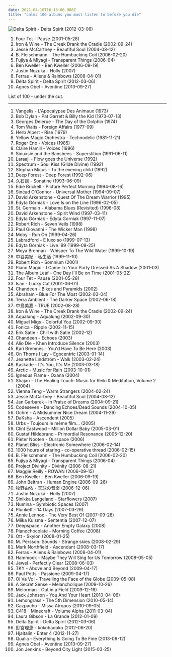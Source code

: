 ```yaml
---
date: 2021-04-10T16:13:06.988Z
title: "calm: 100 albums you must listen to before you die"
---
```

![Delta Spirit - Delta Spirit (2012-03-06)](http://coverartarchive.org/release/5ef80fba-e7ca-4b4c-a06f-da7b9acc6e66/15336731511-500.jpg "Delta Spirit - Delta Spirit (2012-03-06)")
<ol class="albums">
<li data-cover="http://coverartarchive.org/release/d60f109b-0f9e-3e1a-a6ac-7c20c8490089/3413286727-500.jpg" data-tags="electronic" role="button">Four Tet - Pause (2001-05-28)</li>
<li data-cover="http://coverartarchive.org/release/e270a453-a6c5-4bbc-91d7-5e4378e7d08c/2500642993-500.jpg" data-tags="folk, indie, acoustic" role="button">Iron & Wine - The Creek Drank the Cradle (2002-09-24)</li>
<li data-cover="https://img.discogs.com/gmSU-H2dlnvVDDgIqwlCvGqEFbI=/fit-in/225x225/filters:strip_icc():format(jpeg):mode_rgb():quality(90)/discogs-images/R-3175770-1372485946-6771.jpeg.jpg" data-tags="pop, beautiful soul" role="button">Jesse McCartney - Beautiful Soul (2004-08-12)</li>
<li data-cover="http://coverartarchive.org/release/77b77c76-1b2d-41e9-bde0-b8d4ef6ec593/3646110240-500.jpg" data-tags="electronic" role="button">B. Fleischmann - The Humbucking Coil (2006-02-20)</li>
<li data-cover="https://img.discogs.com/P0Wrg-IauD-gevXq2NHR3872zIQ=/fit-in/500x500/filters:strip_icc():format(jpeg):mode_rgb():quality(90)/discogs-images/R-903625-1171150220.jpeg.jpg" data-tags="electronic" role="button">Fujiya & Miyagi - Transparent Things (2006-04)</li>
<li data-cover="https://img.discogs.com/a9-NuRnMchaB4Nxk4oZYnJdkC6o=/fit-in/599x589/filters:strip_icc():format(jpeg):mode_rgb():quality(90)/discogs-images/R-3393470-1328660443.jpeg.jpg" data-tags="indie, rock, indie rock, singer-songwriter" role="button">Ben Kweller - Ben Kweller (2006-09-19)</li>
<li data-cover="http://coverartarchive.org/release/7dc3d8cb-900a-4816-9985-14be12cf989a/4421812716-500.jpg" data-tags="acoustic" role="button">Justin Nozuka - Holly (2007)</li>
<li data-cover="http://coverartarchive.org/release/9c60645e-049c-465c-94e9-90dc4fd0900e/20524117250-500.jpg" data-tags="calm, discoverockult, sun and moon and stars and outer space, rated 100, at times theatrical, soft yet powerful" role="button">Ferras - Aliens & Rainbows (2008-04-01)</li>
<li data-cover="http://coverartarchive.org/release/5ef80fba-e7ca-4b4c-a06f-da7b9acc6e66/15336731511-500.jpg" data-tags="calm, lossless" role="button">Delta Spirit - Delta Spirit (2012-03-06)</li>
<li data-cover="http://coverartarchive.org/release/2d012e66-6759-485b-beb5-00532c46a386/8544215048-500.jpg" data-tags="folk, singer-songwriter, piano" role="button">Agnes Obel - Aventine (2013-09-27)</li>
</ol>
List of 100 - under the cut.
<!-- more -->

_________________

<ol class="albums">
<li data-cover="https://img.discogs.com/Akvv-LodU_CaZrG6JQkqgtI9m6Y=/fit-in/600x599/filters:strip_icc():format(jpeg):mode_rgb():quality(90)/discogs-images/R-49721-1227633076.jpeg.jpg" data-tags="electronic, ambient, soundtrack" role="button">
Vangelis - L'Apocalypse Des Animaux (1973)
</li>
<li data-cover="https://img.discogs.com/qJq-j_vLsSPn81CJE6s7dJid1rg=/fit-in/320x320/filters:strip_icc():format(jpeg):mode_rgb():quality(90)/discogs-images/R-2114910-1286191109.jpeg.jpg" data-tags="soundtrack, folk" role="button">
Bob Dylan - Pat Garrett & Billy the Kid (1973-07-13)
</li>
<li data-cover="https://img.discogs.com/RoU--omIlTMGOpMGgElVqw_lV7k=/fit-in/600x638/filters:strip_icc():format(jpeg):mode_rgb():quality(90)/discogs-images/R-2726684-1477667358-8029.jpeg.jpg" data-tags="calm" role="button">
Georges Delerue - The Day of the Dolphin (1974)
</li>
<li data-cover="https://img.discogs.com/71JW1SG-X5FzhA4F2JFfxHmfxK4=/fit-in/600x597/filters:strip_icc():format(jpeg):mode_rgb():quality(90)/discogs-images/R-4390216-1460733880-4154.jpeg.jpg" data-tags="jazz, blues, singer-songwriter" role="button">
Tom Waits - Foreign Affairs (1977-09)
</li>
<li data-cover="http://coverartarchive.org/release/df489ea6-fecd-350d-910c-4965c6bddffd/25497057752-500.jpg" data-tags="trumpet" role="button">
Herb Alpert - Rise (1979)
</li>
<li data-cover="http://coverartarchive.org/release/3362f43d-0bf2-32e8-9926-537b68b6194f/11058985627-500.jpg" data-tags="electronic, japanese, ymo" role="button">
Yellow Magic Orchestra - Technodelic (1981-11-21)
</li>
<li data-cover="https://img.discogs.com/zhCkMCRYUMBmmTUa4Tmcy09pbis=/fit-in/600x581/filters:strip_icc():format(jpeg):mode_rgb():quality(90)/discogs-images/R-81710-1463368962-5885.jpeg.jpg" data-tags="ambient" role="button">
Roger Eno - Voices (1985)
</li>
<li data-cover="https://img.discogs.com/MBPW_KHnsW59w9JLddsuyCAzbZY=/fit-in/356x360/filters:strip_icc():format(jpeg):mode_rgb():quality(90)/discogs-images/R-2112144-1264678651.jpeg.jpg" data-tags="calm" role="button">
Claire Hamill - Voices (1986)
</li>
<li data-cover="http://coverartarchive.org/release/b0248719-4399-3572-9d9b-9754cd023118/16341491745-500.jpg" data-tags="post-punk" role="button">
Siouxsie and the Banshees - Superstition (1991-06-11)
</li>
<li data-cover="https://img.discogs.com/gZnqhDh9BjOhqFveV4NYASJjWdU=/fit-in/600x587/filters:strip_icc():format(jpeg):mode_rgb():quality(90)/discogs-images/R-182512-1335556619.jpeg.jpg" data-tags="ambient" role="button">
Laraaji - Flow goes the Universe (1992)
</li>
<li data-cover="http://coverartarchive.org/release/fe7fd3d0-7c71-45fe-aab7-c7ca07e218f1/10469077635-500.jpg" data-tags="psychedelic" role="button">
Spectrum - Soul Kiss (Glide Divine) (1992)
</li>
<li data-cover="http://coverartarchive.org/release/cbf2c8af-768b-4eb5-b0ff-1e05fde71884/14675836087-500.jpg" data-tags="ecm" role="button">
Stephan Micus - To the evening child (1992)
</li>
<li data-cover="http://coverartarchive.org/release/d8834ebd-c636-4ae5-98d4-da6840256df1/2587583831-500.jpg" data-tags="ambient, new age" role="button">
Deep Forest - Deep Forest (1992-06)
</li>
<li data-cover="http://coverartarchive.org/release/03a12965-2e1a-4728-8e4d-2bf0c24a901b/5522344898-500.jpg" data-tags="electronic, classical, japanese, classic, instrumental, calm, piano, new age, orchestral, soundtracks, film, ost, asian, japan, check out later, anime, symphonic, j-pop, film score, movie score, anime soundtrack, movie soundtrack, cpop, bgm, japanese music, joe, film soundtrack, movie scores, beethoven, ghibli, bhumi soundz, film composer, sountrack, ambiant, my life, original motion picture soundtrack, barenaked ladies, anime music, innocent, ash, movie score composers, spirited away, proper music, shcubert, music chain, laputa, takeshi kitano, film score composer, japanese traditional music, japanese favorites, things i like, film composers, joe hisaishi, music-kaku, howl's moving castle, kiki's delivery service, laputa castle in the sky, mononoke hime, my neighbor totoro, nausicaä of the valley of the wind, porco rosso, princess mononoke, studio ghibli, j-composer, dreaming n travelling, beauty from the beauty, music i need to check out, listen while working, film score composers, miyazaki-sama, hayao miyazaki, castle in the sky, instrumental love, my atmosphere, risindevil, a reason to live, asian fasian, asian series, gibli, he is best-known for his work with animator, hunting for, japanese anime soundtrack, japanese singers, male japanese, musical masters, my current top artists and songs, nausicaa, watlz, whoose" role="button">
久石譲 - Sonatine (1993-06-09)
</li>
<li data-cover="https://img.discogs.com/XQscyvTL2m4q5I3Ehh_0g53aKcU=/fit-in/600x589/filters:strip_icc():format(jpeg):mode_rgb():quality(90)/discogs-images/R-1054923-1188527561.jpeg.jpg" data-tags="female vocalists, calm, edie brickell, leapsandbounds tapecollection, cds i paid full price for, picture perfect morning" role="button">
Edie Brickell - Picture Perfect Morning (1994-08-16)
</li>
<li data-cover="http://coverartarchive.org/release/ab3c0b3e-efa1-4915-9d61-8c1af0abbc03/3837787300-500.jpg" data-tags="female vocalists" role="button">
Sinéad O'Connor - Universal Mother (1994-09-07)
</li>
<li data-cover="http://coverartarchive.org/release/361acf35-227b-479f-ba23-d5de34dd819b/6340645118-500.jpg" data-tags="new age" role="button">
David Arkenstone - Quest Of The Dream Warrior (1995)
</li>
<li data-cover="https://img.discogs.com/9dnsUTK4lFqlLHwW_6TWAmDK4uE=/fit-in/600x580/filters:strip_icc():format(jpeg):mode_rgb():quality(90)/discogs-images/R-1144772-1195702579.jpeg.jpg" data-tags="rnb, kylie minogue, kylie, vocal, female, pop, soul, dance, calm, easy listening, diva, r&b, smooth, relaxing, polish, female singer, europop, big voice, divas, loved artist, power voice, chill soul" role="button">
Edyta Górniak - Love Is on the Line (1996-02-05)
</li>
<li data-cover="http://coverartarchive.org/release/59914544-8dcd-469d-90b2-5ff1216b3148/1424522511-500.jpg" data-tags="chillout" role="button">
St. Germain - Alabama Blues (Revisited) (1996-08)
</li>
<li data-cover="http://coverartarchive.org/release/119d704d-8e9a-4497-a2c2-6cea8a04458a/5589465268-500.jpg" data-tags="new age, arkenstone" role="button">
David Arkenstone - Spirit Wind (1997-03-11)
</li>
<li data-cover="https://img.discogs.com/DeTv9H5ts1aNrwmqAnO7irrE4_c=/fit-in/600x540/filters:strip_icc():format(jpeg):mode_rgb():quality(90)/discogs-images/R-2754680-1502968797-1508.jpeg.jpg" data-tags="world, female vocalists, divas, talented ladies, power voice" role="button">
Edyta Górniak - Edyta Gorniak (1997-11-07)
</li>
<li data-cover="http://coverartarchive.org/release/6ebfbc0a-2e54-4bc6-8660-13eb2515659c/3414141392-500.jpg" data-tags="ambient" role="button">
Robert Rich - Seven Veils (1998)
</li>
<li data-cover="https://img.discogs.com/7bC_mEsQ3xzcGe6bicb5aut3Hxc=/fit-in/600x597/filters:strip_icc():format(jpeg):mode_rgb():quality(90)/discogs-images/R-2117735-1539014474-6598.jpeg.jpg" data-tags="soundtrack, folk" role="button">
Paul Giovanni - The Wicker Man (1998)
</li>
<li data-cover="https://img.discogs.com/FG0NduEfEu3ejVhmsvubHNQeR3Y=/fit-in/600x519/filters:strip_icc():format(jpeg):mode_rgb():quality(90)/discogs-images/R-143680-1525458714-2430.png.jpg" data-tags="electronic, chill, calm, relax, groovy wishes, soft beat" role="button">
Moby - Run On (1999-04-26)
</li>
<li data-cover="https://img.discogs.com/EnKQqW6egRj90U3lyF5uBx5Lf9I=/fit-in/600x600/filters:strip_icc():format(jpeg):mode_rgb():quality(90)/discogs-images/R-18227-1397690957-7164.jpeg.jpg" data-tags="ambient" role="button">
Labradford - E luxo so (1999-07-13)
</li>
<li data-cover="https://img.discogs.com/ftg118oKK6vTs9UrXGTTGzSXI3U=/fit-in/600x598/filters:strip_icc():format(jpeg):mode_rgb():quality(90)/discogs-images/R-1145325-1195760168.jpeg.jpg" data-tags="pop, divas, female vocalists, world, talented ladies, power voice" role="button">
Edyta Górniak - Live '99 (1999-09-25)
</li>
<li data-cover="http://coverartarchive.org/release/507bdcd8-eec9-4bb0-a371-9e0a44f5a358/3074584759-500.jpg" data-tags="christian, celtic" role="button">
Moya Brennan - Whisper To The Wild Water (1999-10-19)
</li>
<li data-cover="https://via.placeholder.com/450" data-tags="electronic, chill, ambient, experimental, calm, j-pop" role="button">
中谷美紀 - 私生活 (1999-11-10)
</li>
<li data-cover="https://img.discogs.com/9Oq8cPF2f-ZGup-cN9mBiCaa0tM=/fit-in/500x503/filters:strip_icc():format(jpeg):mode_rgb():quality(90)/discogs-images/R-243173-1449571065-5803.jpeg.jpg" data-tags="ambient" role="button">
Robert Rich - Somnium (2001)
</li>
<li data-cover="https://img.discogs.com/YFEUAOsM7e7TBTeA8lwiXdIvYXw=/fit-in/600x595/filters:strip_icc():format(jpeg):mode_rgb():quality(90)/discogs-images/R-224621-1186239786.jpeg.jpg" data-tags="calm, mellow, melancholy, latenight, checking it out" role="button">
Piano Magic - I Came To Your Party Dressed As A Shadow (2001-03)
</li>
<li data-cover="http://coverartarchive.org/release/ac46568e-7818-4351-8d8a-a59ce427e636/21974963842-500.jpg" data-tags="post-rock" role="button">
The Album Leaf - One Day I'll Be on Time (2001-05-22)
</li>
<li data-cover="http://coverartarchive.org/release/d60f109b-0f9e-3e1a-a6ac-7c20c8490089/3413286727-500.jpg" data-tags="electronic" role="button">
Four Tet - Pause (2001-05-28)
</li>
<li data-cover="http://coverartarchive.org/release/58e3f3e1-6d8a-464d-80d9-ebc57c68c385/8250793590-500.jpg" data-tags="idm" role="button">
Isan - Lucky Cat (2001-06-01)
</li>
<li data-cover="http://coverartarchive.org/release/017e63de-d9d9-4945-b96f-c417df4c6b05/1784911510-500.jpg" data-tags="chill" role="button">
Chandeen - Bikes and Pyramids (2002)
</li>
<li data-cover="http://coverartarchive.org/release/b1d80ff8-eaf1-407b-94de-9f49e87ae7ea/5399776392-500.jpg" data-tags="chillout, trip-hop, ambient, female vocalists, calm, cd of the week, like zero 7" role="button">
Abraham - Blue For The Most (2002-03-04)
</li>
<li data-cover="https://img.discogs.com/TkuOOGM3aRxORETzS7GETYcXMTM=/fit-in/600x600/filters:strip_icc():format(jpeg):mode_rgb():quality(90)/discogs-images/R-327270-1396319993-3776.jpeg.jpg" data-tags="soundscape" role="button">
Terra Ambient - The Darker Space (2002-06-18)
</li>
<li data-cover="http://coverartarchive.org/release/401c0850-08c9-4e4c-91be-bfced32279c1/15081128853-500.jpg" data-tags="j-pop" role="button">
中島美嘉 - TRUE (2002-08-28)
</li>
<li data-cover="http://coverartarchive.org/release/e270a453-a6c5-4bbc-91d7-5e4378e7d08c/2500642993-500.jpg" data-tags="folk, indie, acoustic" role="button">
Iron & Wine - The Creek Drank the Cradle (2002-09-24)
</li>
<li data-cover="http://coverartarchive.org/release/c4ddbd2a-b2bb-409f-b326-a2e844e105a0/18742694428-500.jpg" data-tags="indie" role="button">
Aqualung - Aqualung (2002-09-30)
</li>
<li data-cover="http://coverartarchive.org/release/48e26976-4a13-4f4b-83e5-a4ce4b6954ed/2324041614-500.jpg" data-tags="deep house, house, lounge" role="button">
Miguel Migs - Colorful You (2002-09-30)
</li>
<li data-cover="https://img.discogs.com/CHa9Pu3E_Rzm9XckY1necESOmz8=/fit-in/250x250/filters:strip_icc():format(jpeg):mode_rgb():quality(90)/discogs-images/R-131244-1109694247.jpg.jpg" data-tags="electronic" role="button">
Fonica - Ripple (2002-11-15)
</li>
<li data-cover="https://img.discogs.com/PmNQls8TWrobbd8Es_CQViD6pGg=/fit-in/600x597/filters:strip_icc():format(jpeg):mode_rgb():quality(90)/discogs-images/R-9784185-1486281770-9142.jpeg.jpg" data-tags="classical, calm, piano, erik satie, klassik, satie, how chill is it, classical ambience, classiclelet, contemporary french" role="button">
Erik Satie - Chill with Satie (2002-12)
</li>
<li data-cover="http://coverartarchive.org/release/c80f32b8-7bc5-47a0-8d8f-c6782ee843e7/1784905168-500.jpg" data-tags="darkwave, melancholy, ethereal, female voices" role="button">
Chandeen - Echoes (2003)
</li>
<li data-cover="http://coverartarchive.org/release/51bb81f7-614f-4755-9685-6f316258f2b7/1773747821-500.jpg" data-tags="ambient" role="button">
Alio Die - Khen Introduce Silence (2003)
</li>
<li data-cover="https://img.discogs.com/coalVhZ--1k9h2PTtflO6Q2jTKE=/fit-in/600x600/filters:strip_icc():format(jpeg):mode_rgb():quality(90)/discogs-images/R-3089745-1482952361-9625.jpeg.jpg" data-tags="pop, female vocalists, calm, nordic, smooth jazz, 00s, favorit, gammarec, blandband, freepurp1e, bremnes, norwey" role="button">
Kari Bremnes - You'd Have To Be Here (2003)
</li>
<li data-cover="http://coverartarchive.org/release/59f6d083-b3bd-4309-8c48-5666d34e0773/1061512381-500.jpg" data-tags="atmospheric metal" role="button">
On Thorns I Lay - Egocentric (2003-01-14)
</li>
<li data-cover="https://img.discogs.com/AoV6MswFabKSQVA5wU2HydIeTXs=/fit-in/500x500/filters:strip_icc():format(jpeg):mode_rgb():quality(90)/discogs-images/R-2605205-1608830976-2562.jpeg.jpg" data-tags="jazz, calm, vocal jazz, winter, j lindstrom" role="button">
Jeanette Lindström - Walk (2003-02-24)
</li>
<li data-cover="http://coverartarchive.org/release/ea95d435-9eed-4bd6-8e8d-4ea3350c0361/16847169748-500.jpg" data-tags="deep house" role="button">
Kaskade - It's You, It's Me (2003-03-18)
</li>
<li data-cover="https://img.discogs.com/Aw6jGBRGiClMUr4q8_3lGs2S0Ro=/fit-in/480x462/filters:strip_icc():format(jpeg):mode_rgb():quality(90)/discogs-images/R-8573537-1464317671-3385.jpeg.jpg" data-tags="indie, canada, calm, acoustic, canadian, singer, guitar, songwriter, winter, loop, cold, rain, lonely, vancouver, independent, arctic, layered, indie-canada, i wanna hear it" role="button">
Arctic - Music for Rain (2003-10-01)
</li>
<li data-cover="https://img.discogs.com/tKCAnG2vNgh74C9HQz6FNJ5nNwY=/fit-in/600x600/filters:strip_icc():format(jpeg):mode_rgb():quality(90)/discogs-images/R-7171796-1435349518-8902.jpeg.jpg" data-tags="ambient" role="button">
Igneous Flame - Oxana (2004)
</li>
<li data-cover="https://via.placeholder.com/450" data-tags="meditation, reiki, new age, meditative" role="button">
Shajan - The Healing Touch: Music for Reiki & Meditation, Volume 2 (2004)
</li>
<li data-cover="https://via.placeholder.com/450" data-tags="female vocalists" role="button">
Vienna Teng - Warm Strangers (2004-02-24)
</li>
<li data-cover="https://img.discogs.com/gmSU-H2dlnvVDDgIqwlCvGqEFbI=/fit-in/225x225/filters:strip_icc():format(jpeg):mode_rgb():quality(90)/discogs-images/R-3175770-1372485946-6771.jpeg.jpg" data-tags="pop, beautiful soul" role="button">
Jesse McCartney - Beautiful Soul (2004-08-12)
</li>
<li data-cover="http://coverartarchive.org/release/4f81d415-db95-4470-b281-89c954b89b98/3003466141-500.jpg" data-tags="jazz" role="button">
Jan Garbarek - In Praise of Dreams (2004-09-21)
</li>
<li data-cover="https://img.discogs.com/iH4_DKjoMMu6tidIDxnkoGYJT9M=/fit-in/400x400/filters:strip_icc():format(jpeg):mode_rgb():quality(90)/discogs-images/R-1129292-1194398556.gif.jpg" data-tags="post-rock, indie" role="button">
Codeseven - Dancing Echoes/Dead Sounds (2004-10-05)
</li>
<li data-cover="http://coverartarchive.org/release/05f1eb34-30a4-4348-b3d4-1f1a217dc881/2226589545-500.jpg" data-tags="idm, electronic" role="button">
Ochre - A Midsummer Nice Dream (2004-11-29)
</li>
<li data-cover="http://coverartarchive.org/release/97fc9987-7f75-4234-a828-0245aeba4fe3/12191388083-500.jpg" data-tags="new age" role="button">
DaKsha - Ascendent (2005)
</li>
<li data-cover="http://coverartarchive.org/release/e345be03-31c8-4a62-ab6d-8b451e2530f0/5673989715-500.jpg" data-tags="electronic" role="button">
Urbs - Toujours le même film... (2005)
</li>
<li data-cover="http://coverartarchive.org/release/133164c9-fa53-4b3e-afb1-6615210837fd/28200112243-500.jpg" data-tags="soundtrack" role="button">
Clint Eastwood - Million Dollar Baby (2005-03-01)
</li>
<li data-cover="http://coverartarchive.org/release/d01fd1e5-a883-4ff2-9526-5f08f890ed44/1741896750-500.jpg" data-tags="dark ambient" role="button">
Gustaf Hildebrand - Primordial Resonance (2005-12-20)
</li>
<li data-cover="https://img.discogs.com/Yt1nlVhwBZyY7UxiT7gTSCOFdWQ=/fit-in/500x500/filters:strip_icc():format(jpeg):mode_rgb():quality(90)/discogs-images/R-2225139-1270899856.jpeg.jpg" data-tags="80s, alternative, ambient, calm, dark, new age, darkwave, 4ad, david sylvian, laika, dead can dance" role="button">
Pieter Nooten - Ourspace (2006)
</li>
<li data-cover="https://via.placeholder.com/450" data-tags="electronic" role="button">
Planet Bliss - Electronic Somewhere (2006-02-14)
</li>
<li data-cover="http://coverartarchive.org/release/67034b49-8ca9-4521-bcfc-3a19460321ab/1324418458-500.jpg" data-tags="ambient" role="button">
1000 hours of staring - co-operative thread (2006-02-15)
</li>
<li data-cover="http://coverartarchive.org/release/77b77c76-1b2d-41e9-bde0-b8d4ef6ec593/3646110240-500.jpg" data-tags="electronic" role="button">
B. Fleischmann - The Humbucking Coil (2006-02-20)
</li>
<li data-cover="https://img.discogs.com/P0Wrg-IauD-gevXq2NHR3872zIQ=/fit-in/500x500/filters:strip_icc():format(jpeg):mode_rgb():quality(90)/discogs-images/R-903625-1171150220.jpeg.jpg" data-tags="electronic" role="button">
Fujiya & Miyagi - Transparent Things (2006-04)
</li>
<li data-cover="https://img.discogs.com/1XQ5G2ix3Ax50Y3WMl6AJIKLIUM=/fit-in/299x300/filters:strip_icc():format(jpeg):mode_rgb():quality(90)/discogs-images/R-3459271-1331208181.jpeg.jpg" data-tags="ambient" role="button">
Project Divinity - Divinity (2006-08-21)
</li>
<li data-cover="https://img.discogs.com/LxmF_0uWMm3lFbQBhWGfGBxmihM=/fit-in/600x267/filters:strip_icc():format(jpeg):mode_rgb():quality(90)/discogs-images/R-912700-1459878063-6980.jpeg.jpg" data-tags="folk, celtic" role="button">
Maggie Reilly - ROWAN (2006-09-15)
</li>
<li data-cover="https://img.discogs.com/a9-NuRnMchaB4Nxk4oZYnJdkC6o=/fit-in/599x589/filters:strip_icc():format(jpeg):mode_rgb():quality(90)/discogs-images/R-3393470-1328660443.jpeg.jpg" data-tags="indie, rock, indie rock, singer-songwriter" role="button">
Ben Kweller - Ben Kweller (2006-09-19)
</li>
<li data-cover="http://coverartarchive.org/release/f5d2f499-c0bb-4df3-9363-4f8ed63de886/7844227366-500.jpg" data-tags="electronica" role="button">
John Beltran - Human Engine (2006-09-26)
</li>
<li data-cover="http://coverartarchive.org/release/a1136fcf-30c8-4926-8381-f3e38c7b978d/2150578658-500.jpg" data-tags="japanese, jpop, japanese female pop-rock" role="button">
牧野由依 - 天球の音楽 (2006-12-06)
</li>
<li data-cover="http://coverartarchive.org/release/7dc3d8cb-900a-4816-9985-14be12cf989a/4421812716-500.jpg" data-tags="acoustic" role="button">
Justin Nozuka - Holly (2007)
</li>
<li data-cover="https://img.discogs.com/-b7mu7adDh0g0mxpCCAlNOcwjso=/fit-in/600x528/filters:strip_icc():format(jpeg):mode_rgb():quality(90)/discogs-images/R-1638009-1509027400-5430.jpeg.jpg" data-tags="ecm" role="button">
Sinikka Langeland - Starflowers (2007)
</li>
<li data-cover="https://img.discogs.com/jK12r0M2tIpWkCHsBSSpVNl82iY=/fit-in/600x600/filters:strip_icc():format(jpeg):mode_rgb():quality(90)/discogs-images/R-1310822-1307181730.jpeg.jpg" data-tags="ambient, atmospheric, dark ambient, numina - symbiotic spaces" role="button">
Numina - Symbiotic Spaces (2007)
</li>
<li data-cover="http://coverartarchive.org/release/5c26fc59-e501-46fd-9272-b0fb7fcd3e60/2086703238-500.jpg" data-tags="acoustic, cat stevens, bob dylan, elliott smith, nick drake" role="button">
Plunkett - 14 Days (2007-03-29)
</li>
<li data-cover="http://coverartarchive.org/release/54b63691-664f-4d37-ac7f-e311f12376f1/1170114795-500.jpg" data-tags="calm, annie lennox, everyday, lennox" role="button">
Annie Lennox - The Very Best Of (2007-09-28)
</li>
<li data-cover="https://img.discogs.com/k-3Wvn1NCxglAW_LjV5BAvnC5YY=/fit-in/600x591/filters:strip_icc():format(jpeg):mode_rgb():quality(90)/discogs-images/R-1183829-1553044452-3754.jpeg.jpg" data-tags="calm, soundscape, ambiance, relaxation, ambience, atmospheric ambient, space ambient, deep ambient, ambient music, atmosfera, ambient sleeping pill, chillout ambient" role="button">
Miika Kuisma - Sententia (2007-12-07)
</li>
<li data-cover="http://coverartarchive.org/release/ce606d75-49d7-49dd-a054-bbe6b413d7c6/11021681781-500.jpg" data-tags="space music" role="button">
Deepspace - Another Empty Galaxy (2008)
</li>
<li data-cover="http://coverartarchive.org/release/be305545-53c7-47eb-81e9-ca7989d4cc9c/20930155106-500.jpg" data-tags="ambient pop, new age, newage, atmospheric ambient, piano ambient, new age and ambient" role="button">
Pianochocolate - Morning Coffee (2008)
</li>
<li data-cover="http://coverartarchive.org/release/b7bfc318-2b99-40f0-9052-58fc57c2417e/10298830949-500.jpg" data-tags="dub" role="button">
Ott - Skylon (2008-01-25)
</li>
<li data-cover="https://img.discogs.com/p0Wee6cYOakWn0aWf4DfB7qjObE=/fit-in/300x300/filters:strip_icc():format(jpeg):mode_rgb():quality(90)/discogs-images/R-6519569-1421094897-2025.jpeg.jpg" data-tags="ambient" role="button">
M. Persson: Sounds - Strange skies (2008-02-29)
</li>
<li data-cover="http://coverartarchive.org/release/5c7a589b-07f0-4ed9-9351-09b9999152b6/1147844040-500.jpg" data-tags="classical, rock, alternative, calm, piano, acoustic, intense, alt-classical" role="button">
Mark Northfield - Ascendant (2008-03-17)
</li>
<li data-cover="http://coverartarchive.org/release/9c60645e-049c-465c-94e9-90dc4fd0900e/20524117250-500.jpg" data-tags="calm, discoverockult, sun and moon and stars and outer space, rated 100, at times theatrical, soft yet powerful" role="button">
Ferras - Aliens & Rainbows (2008-04-01)
</li>
<li data-cover="http://coverartarchive.org/release/433c3cad-87a4-43e4-a569-c489d4d73ef9/5668592425-500.jpg" data-tags="ambient" role="button">
Hammock - Maybe They Will Sing for Us Tomorrow (2008-05-05)
</li>
<li data-cover="http://coverartarchive.org/release/329a367e-7a4a-4089-b51f-f4c97c680cc6/12776821602-500.jpg" data-tags="country, female vocalist, jewel" role="button">
Jewel - Perfectly Clear (2008-06-03)
</li>
<li data-cover="https://img.discogs.com/m49HVLTecGNcmozHmxvrLIqyyPw=/fit-in/600x592/filters:strip_icc():format(jpeg):mode_rgb():quality(90)/discogs-images/R-1744213-1355024309-9471.jpeg.jpg" data-tags="chillout, ambient, calm, psychedelic, spiritual, psytrance" role="button">
TKY - Above and Beyond (2009-04-17)
</li>
<li data-cover="http://coverartarchive.org/release/b6dd2e91-99d7-4eec-a4c6-286d7067c478/8555908976-500.jpg" data-tags="calm, italiano" role="button">
Paul Potts - Passione (2009-04-17)
</li>
<li data-cover="https://img.discogs.com/o8kN2TuGEkjV7lgF8fja6vmUHvU=/fit-in/600x586/filters:strip_icc():format(jpeg):mode_rgb():quality(90)/discogs-images/R-1895573-1250785447.jpeg.jpg" data-tags="world, klezmer" role="button">
Oi Va Voi - Travelling the Face of the Globe (2009-05-08)
</li>
<li data-cover="https://img.discogs.com/bm6v6brk2fGnLCtLHgAqkhzzyMM=/fit-in/600x540/filters:strip_icc():format(jpeg):mode_rgb():quality(90)/discogs-images/R-17095614-1611576478-6941.jpeg.jpg" data-tags="female vocalists, acoustic, melancholic" role="button">
A Secret Sense - Melancholique (2009-10-26)
</li>
<li data-cover="http://coverartarchive.org/release/107a9449-948a-44a9-be34-145e202241fc/20975095628-500.jpg" data-tags="electronic, ambient, experimental, down tempo, downtempo, calm, idm, glitch-hop, sky, cloud, field, want to buy, symbolic interaction" role="button">
Melorman - Out in a Field (2009-12-16)
</li>
<li data-cover="http://coverartarchive.org/release/063b8550-4a19-458c-bc0f-4dd50bf2bab0/5325070958-500.jpg" data-tags="acoustic" role="button">
Jack Johnson - You And Your Heart (2010-04-06)
</li>
<li data-cover="http://coverartarchive.org/release/d0cbe66c-2674-4b5f-b398-9c61ef9ff59e/21373978288-500.jpg" data-tags="downtempo" role="button">
Lemongrass - The 5th Dimension (2010-05-14)
</li>
<li data-cover="http://coverartarchive.org/release/cc0a91d2-7462-4de4-8379-bf03d72bc077/26738446258-500.jpg" data-tags="progressive rock" role="button">
Gazpacho - Missa Atropos (2010-09-05)
</li>
<li data-cover="http://coverartarchive.org/release/5e396e48-5bc1-4d28-ab34-ee77dc534fed/22120675980-500.jpg" data-tags="ambient" role="button">
C418 - Minecraft - Volume Alpha (2011-03-04)
</li>
<li data-cover="http://coverartarchive.org/release/3ce3a448-728b-4b55-ac66-00ff6bbc7bde/5228097583-500.jpg" data-tags="indie, folk" role="button">
Laura Gibson - La Grande (2012-01-09)
</li>
<li data-cover="http://coverartarchive.org/release/5ef80fba-e7ca-4b4c-a06f-da7b9acc6e66/15336731511-500.jpg" data-tags="calm, lossless" role="button">
Delta Spirit - Delta Spirit (2012-03-06)
</li>
<li data-cover="http://coverartarchive.org/release/be75f9d9-ab87-4cdd-be11-56cfe0f878c0/2151468510-500.jpg" data-tags="japanese, female vocalists, calm, cute, jpop, j-pop, seiyuu, asian pop, voice actress" role="button">
釘宮理恵 - kokohadoko (2012-06-20)
</li>
<li data-cover="http://coverartarchive.org/release/724c0390-78d0-4e61-b3c5-a6dac00506dd/14365634195-500.jpg" data-tags="calm, icelandic" role="button">
Hjaltalín - Enter 4 (2012-11-27)
</li>
<li data-cover="http://coverartarchive.org/release/394ec5ef-e897-4382-b50e-a8f5ad79f287/9734359691-500.jpg" data-tags="ambient, experimental, post-rock, calm, instrumental post-rock, exogaze, that strange indescribable feeling, endless green foggy meadow" role="button">
Qualia - Everything Is Going To Be Fine (2013-09-12)
</li>
<li data-cover="http://coverartarchive.org/release/2d012e66-6759-485b-beb5-00532c46a386/8544215048-500.jpg" data-tags="folk, singer-songwriter, piano" role="button">
Agnes Obel - Aventine (2013-09-27)
</li>
<li data-cover="https://img.discogs.com/Nw21j5Aq0txA3pxcvBM3KXvFtH0=/fit-in/600x600/filters:strip_icc():format(jpeg):mode_rgb():quality(90)/discogs-images/R-424658-1417181093-4896.jpeg.jpg" data-tags="ambient" role="button">
Jon Jenkins - Beyond City Light (2015-03-25)
</li>
</ol>